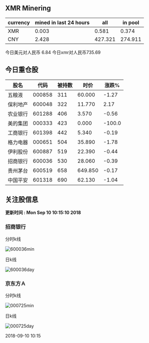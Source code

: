 ## XMR Minering

|currency|mined in last 24 hours|all|in pool|
|---|---|---|---|
|XMR|0.003|0.581|0.374|
|CNY|2.428|427.321|274.911|

今日美元对人民币 6.84	今日xmr对人民币735.69


## 今日重仓股 

|股名|代码|被持数|时价|涨跌%|
|---|---|---|---|---|
|五粮液|000858|311|60.000|-1.27|
|保利地产|600048|322|11.770|2.17|
|农业银行|601288|406|3.570|-0.56|
|美的集团|000333|423|0.000|-100.0|
|工商银行|601398|442|5.340|-0.19|
|格力电器|000651|504|35.890|-1.78|
|伊利股份|600887|519|22.390|-0.44|
|招商银行|600036|530|28.060|-0.39|
|贵州茅台|600519|658|649.850|-0.17|
|中国平安|601318|690|62.130|-1.04|

## 关注股信息
**更新时间 : Mon Sep 10 10:15:10 2018**
### 招商银行 
分时k线

![600036min](http://image.sinajs.cn/newchart/min/n/sh600036.gif)

日k线

![600036day](http://image.sinajs.cn/newchart/daily/n/sh600036.gif)

### 京东方Ａ 
分时k线

![000725min](http://image.sinajs.cn/newchart/min/n/sz000725.gif)

日k线

![000725day](http://image.sinajs.cn/newchart/daily/n/sz000725.gif)

2018-09-10 10:15